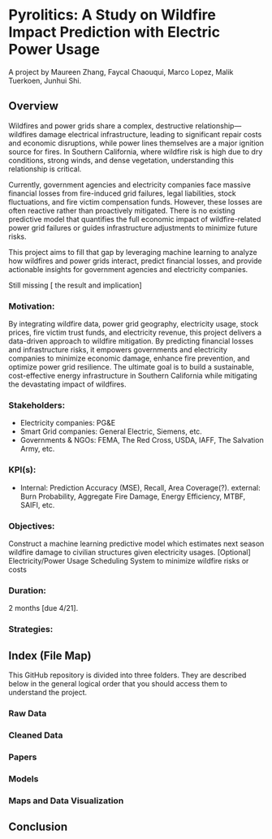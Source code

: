 # Pyrolitics: A Study on Wildfire Impact Prediction with Electric Power Usage
A project by Maureen Zhang, Faycal Chaouqui, Marco Lopez, Malik Tuerkoen, Junhui Shi.

## Overview
Wildfires and power grids share a complex, destructive relationship—wildfires damage electrical infrastructure, leading to significant repair costs and economic disruptions, while power lines themselves are a major ignition source for fires. In Southern California, where wildfire risk is high due to dry conditions, strong winds, and dense vegetation, understanding this relationship is critical.

Currently, government agencies and electricity companies face massive financial losses from fire-induced grid failures, legal liabilities, stock fluctuations, and fire victim compensation funds. However, these losses are often reactive rather than proactively mitigated. There is no existing predictive model that quantifies the full economic impact of wildfire-related power grid failures or guides infrastructure adjustments to minimize future risks.

This project aims to fill that gap by leveraging machine learning to analyze how wildfires and power grids interact, predict financial losses, and provide actionable insights for government agencies and electricity companies.

Still missing [ the result and implication]

### Motivation:
By integrating wildfire data, power grid geography, electricity usage, stock prices, fire victim trust funds, and electricity revenue, this project delivers a data-driven approach to wildfire mitigation. By predicting financial losses and infrastructure risks, it empowers governments and electricity companies to minimize economic damage, enhance fire prevention, and optimize power grid resilience. The ultimate goal is to build a sustainable, cost-effective energy infrastructure in Southern California while mitigating the devastating impact of wildfires.

### Stakeholders:
- Electricity companies: PG&E
- Smart Grid companies: General Electric, Siemens, etc.
- Governments & NGOs: FEMA, The Red Cross, USDA, IAFF, The Salvation Army, etc.
### KPI(s):
- Internal: Prediction Accuracy (MSE), Recall, Area Coverage(?). external: Burn Probability, Aggregate Fire Damage, Energy Efficiency, MTBF, SAIFI, etc.
### Objectives:
Construct a machine learning predictive model which estimates next season wildfire damage to civilian structures given electricity usages.
[Optional] Electricity/Power Usage Scheduling System to minimize wildfire risks or costs
### Duration: 
2 months [due 4/21].

### Strategies:

## Index (File Map)
This GitHub repository is divided into three folders. They are described below in the general logical order that you should access them to understand the project.

### Raw Data

### Cleaned Data

### Papers

### Models

### Maps and Data Visualization

## Conclusion
